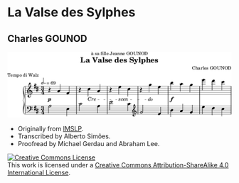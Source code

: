 
# La Valse des Sylphes

## Charles GOUNOD

![Incipit](incipit.png)

   * Originally from [IMSLP](http://imslp.org/wiki/La_valse_des_sylphes_%28Gounod,_Charles%29).
   * Transcribed by Alberto Simões.
   * Proofread by Michael Gerdau and Abraham Lee.

<a rel="license" href="http://creativecommons.org/licenses/by-sa/4.0/"><img alt="Creative Commons License" style="border-width:0" src="https://i.creativecommons.org/l/by-sa/4.0/88x31.png" /></a><br />This work is licensed under a <a rel="license" href="http://creativecommons.org/licenses/by-sa/4.0/">Creative Commons Attribution-ShareAlike 4.0 International License</a>.

